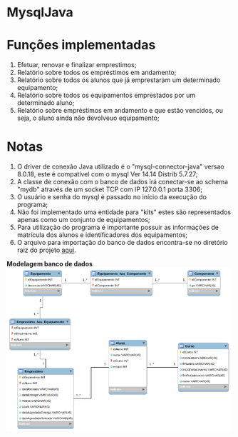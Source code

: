 # MysqlJava

# Funções implementadas
1. Efetuar, renovar e finalizar emprestimos;
2. Relatório sobre todos os empréstimos em andamento;
3. Relatório sobre todos os alunos que já emprestaram um determinado equipamento;
4. Relatório sobre todos os equipamentos emprestados por um determinado aluno; 
5. Relatório sobre empréstimos em andamento e que estão vencidos, ou seja, o aluno ainda não devolveuo equipamento;

# Notas
1. O driver de conexão Java utilizado é o "mysql-connector-java" versao 8.0.18, este é compatível com o mysql Ver 14.14 Distrib 5.7.27;
2. A classe de conexão com o banco de dados irá conectar-se ao schema "mydb" através de um socket TCP com IP 127.0.0.1 porta 3306;
3. O usuário e senha do mysql é passado no início da execução do programa;
4. Não foi implementado uma entidade para "kits" estes são representados apenas como um conjunto de equipamentos;
5. Para utilização do programa é importante possuir as informações de matrícula dos alunos e identificadores dos equipamentos;
6. O arquivo para importação do banco de dados encontra-se no diretório raiz do projeto [aqui](https://github.com/GuilhermeRoque/MysqlJava/blob/master/bcd.sql).

**Modelagem banco de dados**
![diagrama](https://github.com/GuilhermeRoque/MysqlJava/blob/master/bcd_diagram.png)
